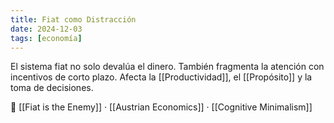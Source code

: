 ```yaml
---
title: Fiat como Distracción
date: 2024-12-03
tags: [economía]
---
```


El sistema fiat no solo devalúa el dinero. También fragmenta la atención con incentivos de corto plazo. Afecta la [[Productividad]], el [[Propósito]] y la toma de decisiones.

📎 [[Fiat is the Enemy]] · [[Austrian Economics]] · [[Cognitive Minimalism]]
